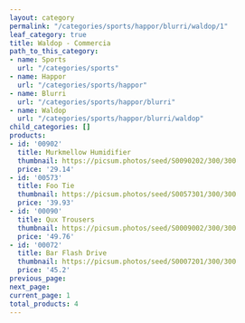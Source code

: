 ```yaml
---
layout: category
permalink: "/categories/sports/happor/blurri/waldop/1"
leaf_category: true
title: Waldop - Commercia
path_to_this_category:
- name: Sports
  url: "/categories/sports"
- name: Happor
  url: "/categories/sports/happor"
- name: Blurri
  url: "/categories/sports/happor/blurri"
- name: Waldop
  url: "/categories/sports/happor/blurri/waldop"
child_categories: []
products:
- id: '00902'
  title: Murkmellow Humidifier
  thumbnail: https://picsum.photos/seed/S0090202/300/300
  price: '29.14'
- id: '00573'
  title: Foo Tie
  thumbnail: https://picsum.photos/seed/S0057301/300/300
  price: '39.93'
- id: '00090'
  title: Qux Trousers
  thumbnail: https://picsum.photos/seed/S0009002/300/300
  price: '49.76'
- id: '00072'
  title: Bar Flash Drive
  thumbnail: https://picsum.photos/seed/S0007201/300/300
  price: '45.2'
previous_page: 
next_page: 
current_page: 1
total_products: 4
---
```

